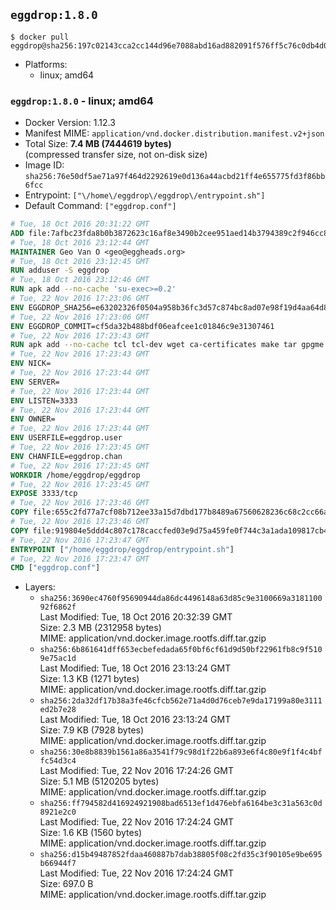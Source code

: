 ## `eggdrop:1.8.0`

```console
$ docker pull eggdrop@sha256:197c02143cca2cc144d96e7088abd16ad882091f576ff5c76c0db4d084b60213
```

-	Platforms:
	-	linux; amd64

### `eggdrop:1.8.0` - linux; amd64

-	Docker Version: 1.12.3
-	Manifest MIME: `application/vnd.docker.distribution.manifest.v2+json`
-	Total Size: **7.4 MB (7444619 bytes)**  
	(compressed transfer size, not on-disk size)
-	Image ID: `sha256:76e50df5ae71a97f464d2292619e0d136a44acbd21ff4e655775fd3f86bb6fcc`
-	Entrypoint: `["\/home\/eggdrop\/eggdrop\/entrypoint.sh"]`
-	Default Command: `["eggdrop.conf"]`

```dockerfile
# Tue, 18 Oct 2016 20:31:22 GMT
ADD file:7afbc23fda8b0b3872623c16af8e3490b2cee951aed14b3794389c2f946cc8c7 in / 
# Tue, 18 Oct 2016 23:12:44 GMT
MAINTAINER Geo Van O <geo@eggheads.org>
# Tue, 18 Oct 2016 23:12:45 GMT
RUN adduser -S eggdrop
# Tue, 18 Oct 2016 23:12:46 GMT
RUN apk add --no-cache 'su-exec>=0.2'
# Tue, 22 Nov 2016 17:23:06 GMT
ENV EGGDROP_SHA256=e63202326f0504a958b36fc3d57c874bc8ad07e98f19d4aa64d8b835cb7e5e72
# Tue, 22 Nov 2016 17:23:06 GMT
ENV EGGDROP_COMMIT=cf5da32b488bdf06eafcee1c01846c9e31307461
# Tue, 22 Nov 2016 17:23:43 GMT
RUN apk add --no-cache tcl tcl-dev wget ca-certificates make tar gpgme bash build-base   && wget https://github.com/eggheads/eggdrop/archive/$EGGDROP_COMMIT.tar.gz -O develop.tar.gz  && echo "$EGGDROP_SHA256  develop.tar.gz" | sha256sum -c -   && tar -zxvf develop.tar.gz   && rm develop.tar.gz     && ( cd eggdrop-$EGGDROP_COMMIT     && ./configure --with-tclinc=/usr/include/tcl8.6/tcl.h --with-tcllib=/usr/lib/x86_64-linux-gnu/libtcl8.6.so     && make config     && make     && make install DEST=/home/eggdrop/eggdrop )   && rm -rf eggdrop-$EGGDROP_COMMIT   && mkdir /home/eggdrop/eggdrop/data   && chown -R eggdrop /home/eggdrop/eggdrop   && apk del tcl-dev wget ca-certificates make tar gpgme build-base
# Tue, 22 Nov 2016 17:23:43 GMT
ENV NICK=
# Tue, 22 Nov 2016 17:23:44 GMT
ENV SERVER=
# Tue, 22 Nov 2016 17:23:44 GMT
ENV LISTEN=3333
# Tue, 22 Nov 2016 17:23:44 GMT
ENV OWNER=
# Tue, 22 Nov 2016 17:23:44 GMT
ENV USERFILE=eggdrop.user
# Tue, 22 Nov 2016 17:23:45 GMT
ENV CHANFILE=eggdrop.chan
# Tue, 22 Nov 2016 17:23:45 GMT
WORKDIR /home/eggdrop/eggdrop
# Tue, 22 Nov 2016 17:23:45 GMT
EXPOSE 3333/tcp
# Tue, 22 Nov 2016 17:23:46 GMT
COPY file:655c2fd77a7cf08b712ee33a15d7dbd177b8489a67560628236c68c2cc66aa58 in /home/eggdrop/eggdrop 
# Tue, 22 Nov 2016 17:23:46 GMT
COPY file:919804e5ddd4c807c178caccfed03e9d75a459fe0f744c3a1ada109817cb44ec in /home/eggdrop/eggdrop/scripts/ 
# Tue, 22 Nov 2016 17:23:47 GMT
ENTRYPOINT ["/home/eggdrop/eggdrop/entrypoint.sh"]
# Tue, 22 Nov 2016 17:23:47 GMT
CMD ["eggdrop.conf"]
```

-	Layers:
	-	`sha256:3690ec4760f95690944da86dc4496148a63d85c9e3100669a318110092f6862f`  
		Last Modified: Tue, 18 Oct 2016 20:32:39 GMT  
		Size: 2.3 MB (2312958 bytes)  
		MIME: application/vnd.docker.image.rootfs.diff.tar.gzip
	-	`sha256:6b861641dff653ecbefedada65f0bf6cf61d9d50bf22961fb8c9f5109e75ac1d`  
		Last Modified: Tue, 18 Oct 2016 23:13:24 GMT  
		Size: 1.3 KB (1271 bytes)  
		MIME: application/vnd.docker.image.rootfs.diff.tar.gzip
	-	`sha256:2da32df17b38a3fe46cfcb562e71a4d0d76ceb7e9da17199a80e3111ed2b7e28`  
		Last Modified: Tue, 18 Oct 2016 23:13:24 GMT  
		Size: 7.9 KB (7928 bytes)  
		MIME: application/vnd.docker.image.rootfs.diff.tar.gzip
	-	`sha256:30e8b8839b1561a86a3541f79c98d1f22b6a893e6f4c80e9f1f4c4bffc54d3c4`  
		Last Modified: Tue, 22 Nov 2016 17:24:26 GMT  
		Size: 5.1 MB (5120205 bytes)  
		MIME: application/vnd.docker.image.rootfs.diff.tar.gzip
	-	`sha256:ff794582d416924921908bad6513ef1d476ebfa6164be3c31a563c0d8921e2c0`  
		Last Modified: Tue, 22 Nov 2016 17:24:24 GMT  
		Size: 1.6 KB (1560 bytes)  
		MIME: application/vnd.docker.image.rootfs.diff.tar.gzip
	-	`sha256:d15b49487852fdaa460887b7dab38805f08c2fd35c3f90105e9be695b66944f7`  
		Last Modified: Tue, 22 Nov 2016 17:24:24 GMT  
		Size: 697.0 B  
		MIME: application/vnd.docker.image.rootfs.diff.tar.gzip
